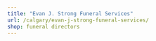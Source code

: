 ```yaml
---
title: "Evan J. Strong Funeral Services"
url: /calgary/evan-j-strong-funeral-services/
shop: funeral directors
---
```

